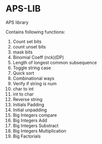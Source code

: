 # APS-LIB
APS library

Contains following functions: 
1. Count set bits
2. count unset bits
3. mask bits
4. Binomial Coeff (nck)(DP)
5. Length of longest common subsequence
6. Toggle string case
7. Quick sort
8. Combinational ways
9. Verify if string is num
10. char to int
11. int to char
12. Reverse string
13. Initials Padding
14. Initial unpadding
15. Big Integers compare
16. Big Integers Add
17. Big Integers Substract
18. Big Integers Multiplication
19. Big Factorials
